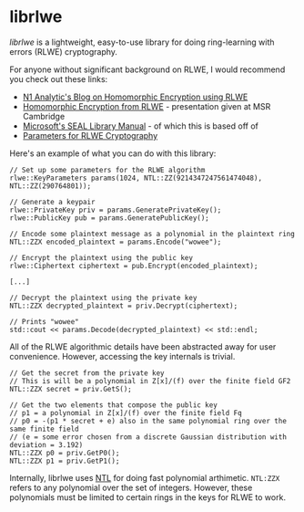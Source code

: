 # librlwe

*librlwe* is a lightweight, easy-to-use library for doing ring-learning with errors (RLWE) cryptography.

For anyone without significant background on RLWE, I would recommend you check out these links:
* [N1 Analytic's Blog on Homomorphic Encryption using RLWE](https://blog.n1analytics.com/homomorphic-encryption-illustrated-primer/)
* [Homomorphic Encryption from RLWE](https://cryptosith.org/michael/data/talks/2012-01-10-MSR-Cambridge.pdf) - presentation given at MSR Cambridge
* [Microsoft's SEAL Library Manual](https://www.microsoft.com/en-us/research/wp-content/uploads/2017/12/sealmanual.pdf) - of which this is based off of
* [Parameters for RLWE Cryptography](http://www.ringlwe.info/parameters-for-rlwe.html)

Here's an example of what you can do with this library:

```
// Set up some parameters for the RLWE algorithm
rlwe::KeyParameters params(1024, NTL::ZZ(9214347247561474048), NTL::ZZ(290764801));

// Generate a keypair
rlwe::PrivateKey priv = params.GeneratePrivateKey();
rlwe::PublicKey pub = params.GeneratePublicKey();

// Encode some plaintext message as a polynomial in the plaintext ring
NTL::ZZX encoded_plaintext = params.Encode("wowee");

// Encrypt the plaintext using the public key 
rlwe::Ciphertext ciphertext = pub.Encrypt(encoded_plaintext);

[...]

// Decrypt the plaintext using the private key
NTL::ZZX decrypted_plaintext = priv.Decrypt(ciphertext);

// Prints "wowee"
std::cout << params.Decode(decrypted_plaintext) << std::endl;
```

All of the RLWE algorithmic details have been abstracted away for user convenience. 
However, accessing the key internals is trivial.

```
// Get the secret from the private key
// This is will be a polynomial in Z[x]/(f) over the finite field GF2
NTL::ZZX secret = priv.GetS();

// Get the two elements that compose the public key
// p1 = a polynomial in Z[x]/(f) over the finite field Fq
// p0 = -(p1 * secret + e) also in the same polynomial ring over the same finite field
// (e = some error chosen from a discrete Gaussian distribution with deviation = 3.192)
NTL::ZZX p0 = priv.GetP0();
NTL::ZZX p1 = priv.GetP1();
```

Internally, librlwe uses [NTL](http://www.shoup.net/ntl/) for doing fast polynomial arthimetic. 
`NTL:ZZX` refers to any polynomial over the set of integers.
However, these polynomials must be limited to certain rings in the keys for RLWE to work.
